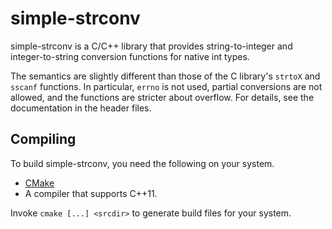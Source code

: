 simple-strconv
======
simple-strconv is a C/C++ library that provides string-to-integer and
integer-to-string conversion functions for native int types.

The semantics are slightly different than those of the C library's `strtoX`
and `sscanf` functions. In particular, `errno` is not used, partial conversions
are not allowed, and the functions are stricter about overflow. For details, see
the documentation in the header files.

Compiling
---------
To build simple-strconv, you need the following on your system.

*   [CMake](http://www.cmake.org)
*   A compiler that supports C++11.

Invoke `cmake [...] <srcdir>` to generate build files for your system.
